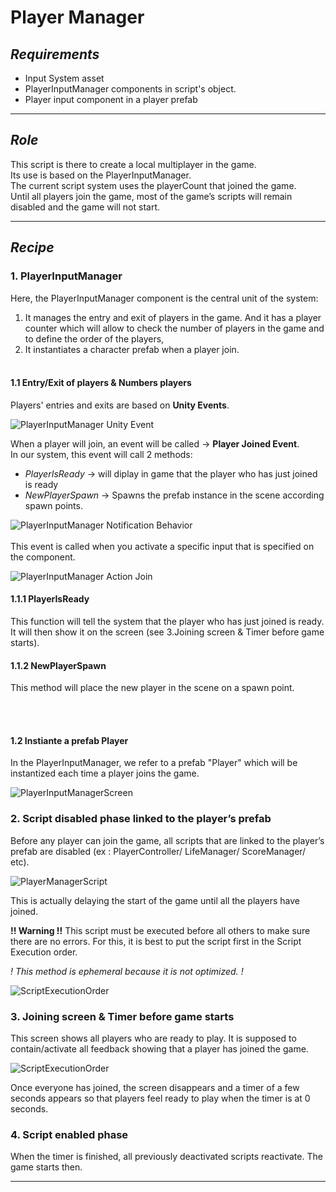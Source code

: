 # Player Manager

## *Requirements*
- Input System asset
- PlayerInputManager components in script's object.
- Player input component in a player prefab

---

## ***Role***
This script is there to create a local multiplayer in the game. </br>
Its use is based on the PlayerInputManager. </br>
The current script system uses the playerCount that joined the game. </br>
Until all players join the game, most of the game’s scripts will remain disabled and the game will not start.

---

## ***Recipe***

### **1. PlayerInputManager**
Here, the PlayerInputManager component is the central unit of the system:
1. It manages the entry and exit of players in the game. And it has a player counter which will allow to check the number of players in the  game and to define the order of the players,
3. It instantiates a character prefab when a player join.
</br></br>

#### **1.1 Entry/Exit of players & Numbers players**
Players' entries and exits are based on __Unity Events__.

![PlayerInputManager Unity Event](./Docs~/PlayerInputManager_UnityEvent.png "PlayerInputManager Unity Event")

When a player will join, an event will be called -> __Player Joined Event__. <br/>
In our system, this event will call 2 methods:
- *PlayerIsReady* -> will diplay in game that the player who has just joined is ready
- *NewPlayerSpawn* -> Spawns the prefab instance in the scene according spawn points.

![PlayerInputManager Notification Behavior](./Docs~/PlayerInputManager_UnityEventJoin.png "PlayerInputManager Notification Behavior")
</br></br>
This event is called when you activate a specific input that is specified on the component.

![PlayerInputManager Action Join](./Docs~/PlayerInputManager_ActionJoin.png "PlayerInputManager Action Join")

#### **1.1.1 PlayerIsReady**
This function will tell the system that the player who has just joined is ready.</br>
It will then show it on the screen (see 3.Joining screen & Timer before game starts).

#### **1.1.2 NewPlayerSpawn**
This method will place the new player in the scene on a spawn point.


</br></br>

#### **1.2 Instiante a prefab Player**
In the PlayerInputManager, we refer to a prefab "Player" which will be instantized each time a player joins the game.

![PlayerInputManagerScreen](./Docs~/PlayerInputManagerScreen1.png "PlayerInputManagerScreen")


### **2. Script disabled phase linked to the player’s prefab**

Before any player can join the game, all scripts that are linked to the player’s prefab are disabled (ex : PlayerController/ LifeManager/ ScoreManager/ etc).

![PlayerManagerScript](./Docs~/PlayerManagerScript1.png "PlayerManagerScript")

This is actually delaying the start of the game until all the players have joined.

**!! Warning !!**
This script must be executed before all others to make sure there are no errors.
For this, it is best to put the script first in the Script Execution order.

*! This method is ephemeral because it is not optimized. !*

![ScriptExecutionOrder](./Docs~/ScriptExecutionOrderMix.png "ScriptExecutionOrder")

### **3. Joining screen & Timer before game starts**
This screen shows all players who are ready to play.
It is supposed to contain/activate all feedback showing that a player has joined the game.

![ScriptExecutionOrder](./Docs~/PlayerManagerScriptJoin.png "ScriptExecutionOrder")

Once everyone has joined, the screen disappears and a timer of a few seconds appears so that players feel ready to play when the timer is at 0 seconds.


### **4. Script enabled phase**
When the timer is finished, all previously deactivated scripts reactivate.
The game starts then.

---
























